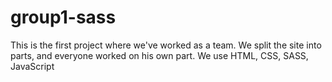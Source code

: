 # group1-sass

This is the first project where we've worked as a team.
We split the site into parts, and everyone worked on his own part.
We use HTML, CSS, SASS, JavaScript
